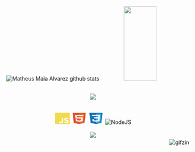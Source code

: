 <!--  -->
<!-- status -->
<div align="center">  
  <img width="49%" height="195px" src="https://github-readme-stats.vercel.app/api?username=edilanbarbosa&show_icons=true&count_private=true&hide_border=true&title_color=fabd2f&icon_color=fabd2f&text_color=7aa26b&bg_color=0d1117" alt="Matheus Maia Alvarez github stats" /> 
  <img width="41%" height="195px" src="https://github-readme-stats.vercel.app/api/top-langs/?username=MatheusAlvarez&layout=compact&hide_border=true&title_color=fabd2f&text_color=7aa26b&bg_color=0d1117" />
</div>

<br>

<!-- troféus -->
<p align="center">
  <img src="https://github-profile-trophy.vercel.app/?username=edilanbarbosa&theme=gruvbox&row=2&no-bg=true&column=3&margin-w=15&margin-h=15" />
</p>

<br>

<!-- skills -->
<div style="display: inline_block" align="center">
  <img alt="JS" height="30" width="40" src="https://raw.githubusercontent.com/devicons/devicon/master/icons/javascript/javascript-plain.svg">
  <img alt="HTML" height="30" width="40" src="https://raw.githubusercontent.com/devicons/devicon/master/icons/html5/html5-original.svg">
  <img alt="CSS" height="30" width="40" src="https://raw.githubusercontent.com/devicons/devicon/master/icons/css3/css3-original.svg">
  <img alt="NodeJS" height="30" width="40" src="https://www.vectorlogo.zone/logos/nodejs/nodejs-icon.svg">
</div>

<br>

<!-- social -->
<div align="center"> 
  <!-- <a href="https://discord.gg/wagxzStdcR" target="_blank"><img src="https://img.shields.io/badge/Discord-7289DA?style=for-the-badge&logo=discord&logoColor=white" target="_blank"></a> 
  <a href = "mailto:edilanbarbosa.contato@gmail.com"><img src="https://img.shields.io/badge/-Gmail-%23333?style=for-the-badge&logo=gmail&logoColor=white" target="_blank"></a> -->
  <a href="##" target="_blank"><img src="https://img.shields.io/badge/-LinkedIn-%230077B5?style=for-the-badge&logo=linkedin&logoColor=white" target="_blank"></a>
</div>

<!-- gif -->
<div>
  <img align="right" alt="gifzin" src="https://pixeljoint.com/files/icons/deprogrammersamus_by_metaru.gif">
</div>

<div>
  
</div>
